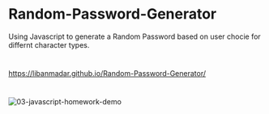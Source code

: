 # Random-Password-Generator
Using Javascript to generate a Random Password based on user chocie 
for differnt character types.

#
https://libanmadar.github.io/Random-Password-Generator/
#




![03-javascript-homework-demo](https://user-images.githubusercontent.com/55925449/90854656-2cabec00-e343-11ea-95e4-e3af1d3397ff.png)
